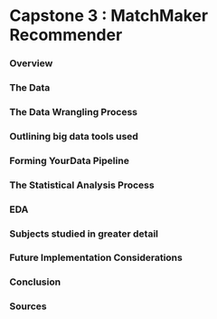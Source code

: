 # Capstone 3 : MatchMaker Recommender 


### Overview

### The Data

### The Data Wrangling Process

### Outlining big data tools used

### Forming YourData Pipeline

### The Statistical Analysis Process

### EDA

### Subjects studied in greater detail

### Future Implementation Considerations

### Conclusion

### Sources

